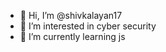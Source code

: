 - 👋 Hi, I’m @shivkalayan17
- 👀 I’m interested in cyber security
- 🌱 I’m currently learning js

<!---
shivkalayan17/shivkalayan17 is a ✨ special ✨ repository because its `README.md` (this file) appears on your GitHub profile.
You can click the Preview link to take a look at your changes.
--->
